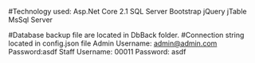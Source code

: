 #Technology used:
Asp.Net Core 2.1
 SQL Server
Bootstrap 
jQuery
jTable
MsSql Server

#Database backup file are located in DbBack folder.
#Connection string located  in config.json file
Admin Username: admin@admin.com
	Password:asdf
Staff Username: 00011
	Password: asdf
